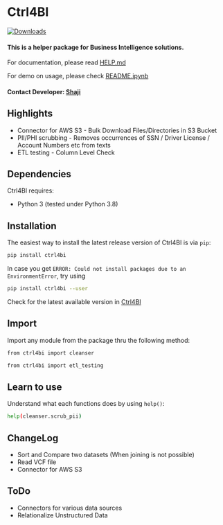 # Ctrl4BI 
[![Downloads](http://pepy.tech/badge/ctrl4bi)](http://pepy.tech/project/ctrl4bi)

#### This is a helper package for Business Intelligence solutions.

For documentation, please read [HELP.md](https://github.com/vkreat-tech/ctrl4bi/blob/master/HELP.md)

For demo on usage, please check [README.ipynb](https://github.com/vkreat-tech/ctrl4bi/blob/master/README.ipynb)


#### Contact Developer: [Shaji](https://www.linkedin.com/in/shaji-james/)

## Highlights
- Connector for AWS S3 - Bulk Download Files/Directories in S3 Bucket
- PII/PHI scrubbing - Removes occurrences of SSN / Driver License / Account Numbers etc from texts
- ETL testing - Column Level Check

## Dependencies

Ctrl4BI requires:

* Python 3 (tested under Python 3.8)

## Installation

The easiest way to install the latest release version of Ctrl4BI is via ```pip```:
```bash
pip install ctrl4bi
```
In case you get ```ERROR: Could not install packages due to an EnvironmentError```, try using
```bash
pip install ctrl4bi --user
```
Check for the latest available version in [Ctrl4BI](https://pypi.org/project/ctrl4bi/)

## Import

Import any module from the package thru the following method:
```bash
from ctrl4bi import cleanser
```
```bash
from ctrl4bi import etl_testing
```

## Learn to use

Understand what each functions does by using ```help()```:
```bash
help(cleanser.scrub_pii)
```

## ChangeLog

- Sort and Compare two datasets (When joining is not possible)
- Read VCF file
- Connector for AWS S3

## ToDo

- Connectors for various data sources
- Relationalize Unstructured Data
